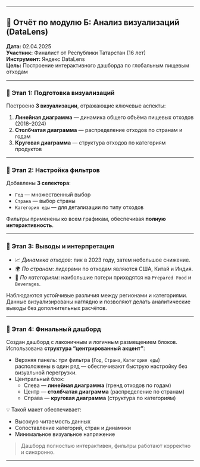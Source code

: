 
---

## 📄 Отчёт по модулю Б: Анализ визуализаций (DataLens)

**Дата:** 02.04.2025  
**Участник:** Финалист от Республики Татарстан (16 лет)  
**Инструмент:** Яндекс DataLens  
**Цель:** Построение интерактивного дашборда по глобальным пищевым отходам

---

### 📌 Этап 1: Подготовка визуализаций

Построено **3 визуализации**, отражающие ключевые аспекты:

1. **Линейная диаграмма** — динамика общего объёма пищевых отходов (2018–2024)
2. **Столбчатая диаграмма** — распределение отходов по странам и годам
3. **Круговая диаграмма** — структура отходов по категориям продуктов

---

### 📌 Этап 2: Настройка фильтров

Добавлены **3 селектора**:
- `Год` — множественный выбор
- `Страна` — выбор страны
- `Категория еды` — для детализации по типу отходов

Фильтры применены ко всем графикам, обеспечивая **полную интерактивность**.

---

### 📌 Этап 3: Выводы и интерпретация

- 📈 *Динамика отходов*: пик в 2023 году, затем небольшое снижение.
- 🌍 *По странам*: лидерами по отходам являются США, Китай и Индия.
- 🍞 *По категориям*: наибольшие потери приходятся на `Prepared Food` и `Beverages`.

Наблюдаются устойчивые различия между регионами и категориями.  
Данные визуализированы наглядно и позволяют делать аналитические выводы без дополнительных расчётов.

---

### 📌 Этап 4: Финальный дашборд

Создан дашборд с лаконичным и логичным размещением блоков.  
Использована **структура “центрированный акцент”**:

- Верхняя панель: три фильтра (`Год`, `Страна`, `Категория еды`) расположены в один ряд — обеспечивают быструю настройку без визуальной перегрузки.
- Центральный блок:
  - Слева — **линейная диаграмма** (тренд отходов по годам)
  - Центр — **столбчатая диаграмма** (распределение по странам)
  - Справа — **круговая диаграмма** (структура по категориям)

💡 Такой макет обеспечивает:
- Высокую читаемость данных
- Сопоставление категорий, стран и динамики
- Минимальное визуальное напряжение

> Дашборд полностью интерактивен, фильтры работают корректно и синхронно.

---
